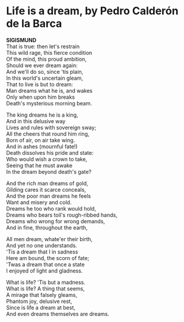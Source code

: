 # Life is a dream, by Pedro Calderón de la Barca  
  
**SIGISMUND**  
That is true: then let's restrain  
This wild rage, this fierce condition  
Of the mind, this proud ambition,  
Should we ever dream again:  
And we'll do so, since 'tis plain,  
In this world's uncertain gleam,  
That to live is but to dream:  
Man dreams what he is, and wakes  
Only when upon him breaks  
Death's mysterious morning beam.  
  
The king dreams he is a king,  
And in this delusive way  
Lives and rules with sovereign sway;  
All the cheers that round him ring,  
Born of air, on air take wing.  
And in ashes (mournful fate!)  
Death dissolves his pride and state:  
Who would wish a crown to take,  
Seeing that he must awake  
In the dream beyond death's gate?  
  
And the rich man dreams of gold,  
Gilding cares it scarce conceals,  
And the poor man dreams he feels  
Want and misery and cold.  
Dreams he too who rank would hold,  
Dreams who bears toil's rough-ribbed hands,  
Dreams who wrong for wrong demands,  
And in fine, throughout the earth,  
  
All men dream, whate'er their birth,  
And yet no one understands.  
'Tis a dream that I in sadness  
Here am bound, the scorn of fate;  
'Twas a dream that once a state  
I enjoyed of light and gladness.  
  
What is life? 'Tis but a madness.  
What is life? A thing that seems,  
A mirage that falsely gleams,  
Phantom joy, delusive rest,  
Since is life a dream at best,  
And even dreams themselves are dreams.  
